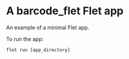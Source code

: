 # A barcode_flet Flet app

An example of a minimal Flet app.

To run the app:

```
flet run [app_directory]
```